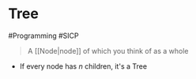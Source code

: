 # Tree

#Programming #SICP

> A [[Node|node]] of which you think of as a whole

- If every node has $n$ children, it's a Tree
